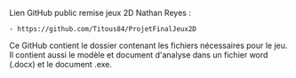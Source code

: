 Lien GitHub public remise jeux 2D Nathan Reyes : 

	- https://github.com/Titous84/ProjetFinalJeux2D

Ce GitHub contient le dossier contenant les fichiers nécessaires pour le jeu. Il contient aussi le modèle et document d'analyse dans un fichier word (.docx) et le document .exe.

